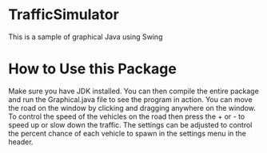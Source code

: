 # TrafficSimulator
This is a sample of graphical Java using Swing

# How to Use this Package

Make sure you have JDK installed.  You can then compile the entire package and run the Graphical.java file to see the program in action. You can move the road on the window by clicking and dragging anywhere on the window.  To control the speed of the vehicles on the road then press the + or - to speed up or slow down the traffic.  The settings can be adjusted to control the percent chance of each vehicle to spawn in the settings menu in the header.
